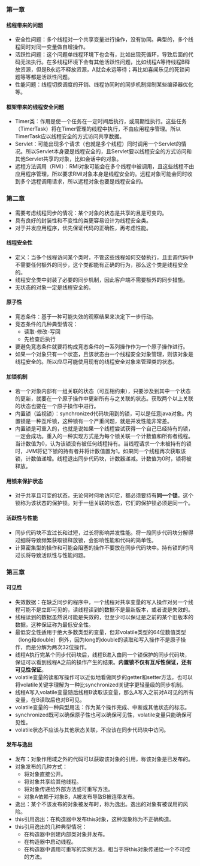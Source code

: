 ### 第一章

#### 线程带来的问题

* 安全性问题：多个线程对一个共享变量进行操作，没有协同。典型的，多个线程同时对同一变量做自增操作。
* 活跃性问题：这个问题单线程环境下也会有，比如出现死循环，导致后面的代码无法执行。在多线程环境下会有其他活跃性问题，比如线程A等待线程B释放资源，但是B永远不释放资源，A就会永远等待；再比如喜闻乐见的死锁问题等等都是活跃性问题。
* 性能问题：线程切换调度的开销、线程协同时的同步机制抑制某些编译器优化等。

#### 框架带来的线程安全问题

* Timer类：作用是使一个任务在一定时间后执行，或周期性执行。这些任务（TimerTask）将在Timer管理的线程中执行，不由应用程序管理。所以TimerTask应以线程安全的方式访问共享数据。
* Servlet：可能出现多个请求（也就是多个线程）同时调用一个Servlet的情况。所以Servlet本身要是线程安全的，且Servlet要以线程安全的方式访问和其他Servlet共享的对象，比如会话中的对象。
* 远程方法调用（RMI）：RMI对象可能会在多个线程中被调用，且这些线程不由应用程序管理，所以要求RMI对象本身是线程安全的。远程对象可能会同时收到多个远程调用请求，所以远程对象也要是线程安全的。

### 第二章

* 需要考虑线程同步的情况：某个对象的状态是共享的且是可变的。
* 具有良好的封装性和不变性的类更容易设计为线程安全类。
* 对于并发应用程序，优先保证代码的正确性，再考虑性能。

#### 线程安全性

* 定义：当多个线程访问某个类时，不管这些线程如何交替执行，且主调代码中不需要任何额外的同步，这个类都能有正确的行为，那么这个类是线程安全的。
* 线程安全类中封装了必要的同步机制，因此客户端不需要额外的同步措施。
* 无状态的对象一定是线程安全的。

#### 原子性

* 竞态条件：基于一种可能失效的观察结果来决定下一步行动。
* 竞态条件的几种典型情况：
  * 读取-修改-写回
  * 先检查后执行
* 要避免竞态条件就要将构成竞态条件的一系列操作作为一个原子操作进行。
* 如果一个对象只有一个状态，且该状态由一个线程安全对象管理，则该对象是线程安全的。所以应尽可能使用现有的线程安全对象来管理类的状态。

#### 加锁机制

* 若一个对象内部有一组关联的状态（可互相约束），只要涉及到其中一个状态的更新，就要在一个原子操作中更新所有与之关联的状态。获取两个以上关联的状态也要在一个原子操作中进行。
* 内置锁（监视锁）：synchronized代码块用到的锁，可以是任意java对象。内置锁是一种互斥锁，这种锁有一个严重问题，就是并发性能非常差。
* 内置锁是可重入的，也就是说如果一个线程尝试获得一个自己已经持有的锁，一定会成功。重入的一种实现方式是为每个锁关联一个计数值和所有者线程。当计数值为0，认为该锁没有被任何线程持有。当线程请求一个未被持有的锁时，JVM将记下锁的持有者并将计数值置为1。如果同一个线程再次获取该锁，计数值递增。线程退出同步代码块，计数器递减。计数值为0时，锁将被释放。

#### 用锁来保护状态

* 对于共享且可变的状态，无论何时何地访问它，都必须要持有**同一个锁**，这个锁称为该状态的保护锁。对于一组关联的状态，它们的保护锁必须是同一个。

#### 活跃性与性能

* 同步代码块不宜过长和过短，过长将影响并发性能。将一段同步代码块分解得过细将导致频繁获取锁释放锁，会影响性能和代码的简单性。
* 计算密集型的操作和可能会阻塞的操作不要放在同步代码块中。持有锁的时间过长将导致活跃性与性能问题。

### 第三章

#### 可见性

* 失效数据：在缺乏同步的程序中，一个线程对共享变量的写入操作对另一个线程可能不是立即可见的，读线程读到的数据不是最新版本，或者说是失效的。
* 线程读到的数据虽然说可能是失效的，但至少可以保证是之前的某个旧版本的数据，这种保证称为最低安全性。
* 最低安全性适用于绝大多数类型的变量，但非volatile类型的64位数值类型（long和double）例外，因为long的double的读取和写入操作不是原子操作，而是分解为两次32位操作。
* 线程A执行完某个同步代码块后，线程B进入由同一个锁保护的同步代码块，保证可以看到线程A之前的操作产生的结果。**内置锁不仅有互斥性保证，还有可见性保证**。
* volatile变量的读和写操作可以近似地看做同步的getter和setter方法，也可以将volatile关键字理解为一种比synchronized关键字更轻量级的同步机制。
* 线程A写入volatile变量随后线程B读取该变量，那么A写入之前对A可见的所有变量，在B读取后也对B可见。
* volatile变量的一种典型用法：作为某个操作完成、中断或其他状态的标志。
* synchronized既可以确保原子性也可以确保可见性，volatile变量只能确保可见性。
* volatile状态不应该与其他状态关联，不应该在同步代码块中访问。

#### 发布与逸出

* 发布：对象作用域之外的代码可以获取该对象的引用，称该对象是已发布的。
* 对象发布的几种方式：
  * 将对象直接公开。
  * 将对象共享给其他线程。
  * 将对象传递给外部方法或可重写方法。
  * 对象A依赖于对象B，A被发布导致B被连带发布。
* 逸出：某个不该发布的对象被发布时，称为逸出。逸出的对象有被误用的风险。
* this引用逸出：在构造器中发布this对象，这种现象称为不正确构造。
* this引用逸出的几种典型情况：
  * 在构造器中创建内部类对象并发布。
  * 在构造器中启动线程。
  * 在构造器中调用可重写的实例方法，相当于将this对象传递给一个不可控的方法。